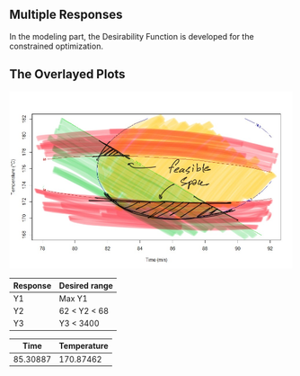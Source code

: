 ## Multiple Responses

In the modeling part, the Desirability Function is developed for the constrained optimization.

## The Overlayed Plots
<p align="center">
  <img src="overlayed.jpg">
</p>

<div align="center">

| Response | Desired range |
| --- | --- |
| Y1 | Max Y1 |
| Y2 | 62 < Y2 < 68 |
| Y3 |  Y3 < 3400 |

</div>

<div align="center">

| Time | Temperature |
| --- | --- |
| 85.30887 | 170.87462  |

</div>

